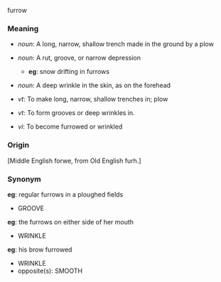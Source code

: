 furrow
### Meaning
+ _noun_: A long, narrow, shallow trench made in the ground by a plow
+ _noun_: A rut, groove, or narrow depression
    + __eg__: snow drifting in furrows
+ _noun_: A deep wrinkle in the skin, as on the forehead

+ _vt_: To make long, narrow, shallow trenches in; plow
+ _vt_: To form grooves or deep wrinkles in.
+ _vi_: To become furrowed or wrinkled

### Origin

[Middle English forwe, from Old English furh.]

### Synonym

__eg__: regular furrows in a ploughed fields

+ GROOVE

__eg__: the furrows on either side of her mouth

+ WRINKLE

__eg__: his brow furrowed

+ WRINKLE
+ opposite(s): SMOOTH


